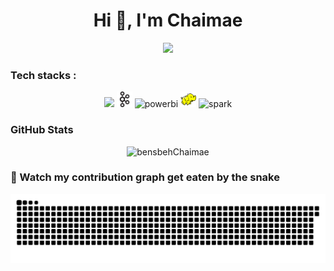 <h1 align="center">Hi 👋, I'm Chaimae</h1>


<p align="center">
  <a href="https://github.com/DenverCoder1/readme-typing-svg">
    <img src="https://readme-typing-svg.demolab.com/?lines=AI%20Engineer;Data%20Scientist;Data%20Engineer;Problem%20Solving;DSA&font=Fira%20Code&center=true&width=440&height=45&color=f75c7e&vCenter=true&pause=1000&size=22&background=141321" />
  </a>
</p>


### Tech stacks : 
<p align="center">
  <img src="https://skillicons.dev/icons?i=linux,ubuntu,python,r,cpp,c,bash,js,html,css,tailwindcss,react,vite,nextjs,fastapi,flask,tensorflow,pytorch,scikitlearn,selenium,mongodb,postgres,mysql,git,github,kafka,figma,dbt,snowflake" width="400"/>
  <img src="https://raw.githubusercontent.com/devicons/devicon/master/icons/apachekafka/apachekafka-original.svg" alt="kafka" width="25" height="25"/>
  <img src="https://upload.wikimedia.org/wikipedia/commons/c/cf/New_Power_BI_Logo.svg" alt="powerbi" width="25" height="25"/>
  <img src="https://raw.githubusercontent.com/devicons/devicon/master/icons/hadoop/hadoop-original.svg" alt="hadoop" width="25" height="25"/>
  <img src="https://upload.wikimedia.org/wikipedia/commons/f/f3/Apache_Spark_logo.svg" alt="spark" width="25" height="25"/>
</p>




### GitHub Stats  
<p align="center"> <img src="https://github-readme-stats.vercel.app/api?username=bensbehChaimae&show_icons=true&theme=radical" alt="bensbehChaimae" />




### 🐍 Watch my contribution graph get eaten by the snake
</div>
<picture>
  <source media="(prefers-color-scheme: dark)" srcset="https://raw.githubusercontent.com/bensbehChaimae/bensbehChaimae/output/github-snake-dark.svg" />
  <source media="(prefers-color-scheme: light)" srcset="https://raw.githubusercontent.com/bensbehChaimae/bensbehChaimae/output/github-snake.svg" />
  <img alt="github-snake" src="https://raw.githubusercontent.com/bensbehChaimae/bensbehChaimae/output/github-snake.svg" />
</picture>
